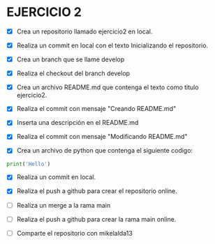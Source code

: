 # EJERCICIO 2

* [X] Crea un repositorio llamado ejercicio2 en local.
* [X] Realiza un commit en local con el texto Inicializando el repositorio.

* [X] Crea un branch que se llame develop
* [X] Realiza el checkout del branch develop

* [X] Crea un archivo README.md que contenga el texto como titulo ejercicio2.
* [X] Realiza el commit con mensaje "Creando README.md"

* [X] Inserta una descripción en el README.md
* [X] Realiza el commit con mensaje "Modificando README.md"

* [X] Crea un archivo de python que contenga el siguiente codigo:

```python
print('Hello')
```

* [X] Realiza un commit en local.
* [X] Realiza el push a github para crear el repositorio online.

* [ ] Realiza un merge a la rama main
* [ ] Realiza el push a github para crear la rama main online.

* [ ] Comparte el repositorio con mikelalda13
